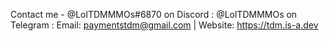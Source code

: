 Contact
me - @LolTDMMMOs#6870 on Discord : @LolTDMMMOs on Telegram : Email: paymentstdm@gmail.com | Website: https://tdm.is-a.dev


